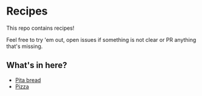 # Recipes

This repo contains recipes!

Feel free to try 'em out, open issues if something is not clear or PR anything that's missing.

## What's in here?

* [Pita bread](https://github.com/yoavweiss/recipes/blob/main/pita_bread.md#pitas)
* [Pizza](https://github.com/yoavweiss/recipes/blob/main/pizza.md)
